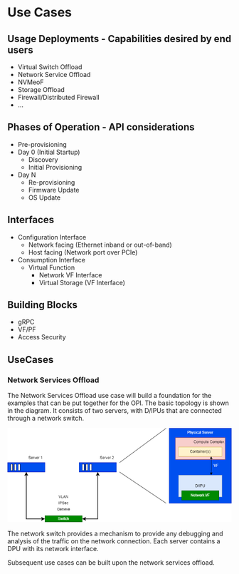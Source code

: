 # Use Cases

## Usage Deployments - Capabilities desired by end users

- Virtual Switch Offload
- Network Service Offload
- NVMeoF
- Storage Offload
- Firewall/Distributed Firewall
- ...

## Phases of Operation - API considerations

- Pre-provisioning
- Day 0 (Initial Startup)
  - Discovery
  - Initial Provisioning
- Day N
  - Re-provisioning
  - Firmware Update
  - OS Update

## Interfaces

- Configuration Interface
  - Network facing (Ethernet inband or out-of-band)
  - Host facing (Network port over PCIe)
- Consumption Interface
  - Virtual Function
    - Network VF Interface
    - Virtual Storage (VF Interface)

## Building Blocks

- gRPC
- VF/PF
- Access Security

## UseCases

### Network Services Offload

The Network Services Offload use case will build a foundation for the examples that can be put together for the OPI.  The basic topology is shown in the diagram.  It consists of two servers, with D/IPUs that are connected through a network switch.

![Network Services Offload Use Case](doc/minutes/images/API-Use-Case-1.png)

The network switch provides a mechanism to provide any debugging and analysis of the traffic on the network connection.  Each server contains a DPU with its network interface.

Subsequent use cases can be built upon the network services offload.
